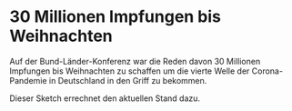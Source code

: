 # 30 Millionen Impfungen bis Weihnachten

Auf der Bund-Länder-Konferenz war die Reden davon 30 Millionen Impfungen bis Weihnachten zu schaffen um die vierte Welle der Corona-Pandemie in Deutschland in den Griff zu bekommen.

Dieser Sketch errechnet den aktuellen Stand dazu.